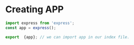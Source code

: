 # Creating APP 
```js
import express from 'express';
const app = express();

export  {app}; // we can import app in our index file.
```